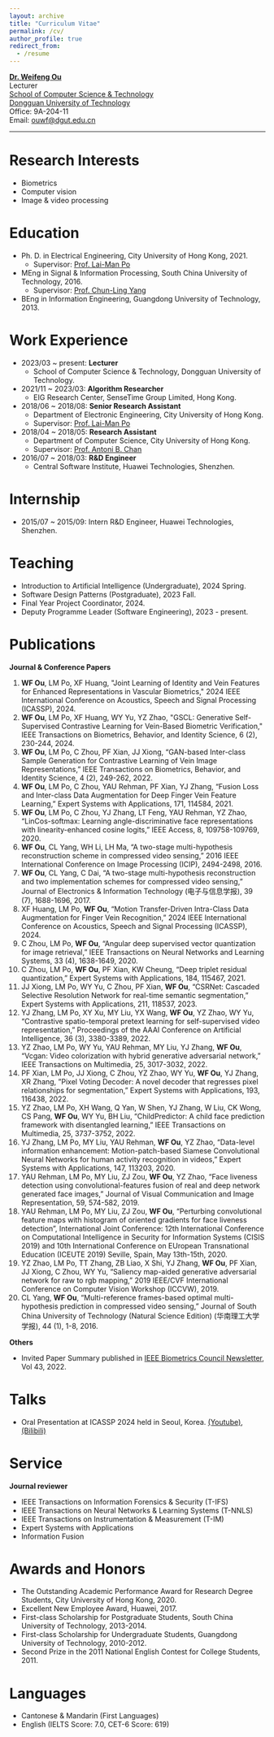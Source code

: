 ```yaml
---
layout: archive
title: "Curriculum Vitae"
permalink: /cv/
author_profile: true
redirect_from:
  - /resume
---
```


[**Dr. Weifeng Ou**](https://ouwf.github.io/)  
Lecturer  
[School of Computer Science & Technology](https://cs.dgut.edu.cn/index.htm)  
[Dongguan University of Technology](https://www.dgut.edu.cn/)  
Office: 9A-204-11  
Email: ouwf@dgut.edu.cn

***
# Research Interests
* Biometrics
* Computer vision
* Image & video processing

# Education
* Ph. D. in Electrical Engineering, City University of Hong Kong, 2021.
  * Supervisor: [Prof. Lai-Man Po](https://www.ee.cityu.edu.hk/~lmpo/index.html)
* MEng in Signal & Information Processing, South China University of Technology, 2016.
  * Supervisor: [Prof. Chun-Ling Yang](https://yanzhao.scut.edu.cn/open/ExpertInfo.aspx?zjbh=MHiFQelKANF-i3aswDtA4g==)
* BEng in Information Engineering, Guangdong University of Technology, 2013.

# Work Experience
* 2023/03 ~ present: **Lecturer**
  * School of Computer Science & Technology, Dongguan University of Technology.
* 2021/11 ~ 2023/03: **Algorithm Researcher**
  * EIG Research Center, SenseTime Group Limited, Hong Kong.
* 2018/06 ~ 2018/08: **Senior Research Assistant**
  * Department of Electronic Engineering, City University of Hong Kong.
  * Supervisor:  [Prof. Lai-Man Po](https://www.ee.cityu.edu.hk/~lmpo/index.html)
* 2018/04 ~ 2018/05: **Research Assistant**
  * Department of Computer Science, City University of Hong Kong.
  * Supervisor:  [Prof. Antoni B. Chan](https://www.cs.cityu.edu.hk/~abchan/)
* 2016/07 ~ 2018/03: **R&D Engineer**
  * Central Software Institute, Huawei Technologies, Shenzhen.

# Internship
* 2015/07 ~ 2015/09: Intern R&D Engineer, Huawei Technologies, Shenzhen.

# Teaching
* Introduction to Artificial Intelligence (Undergraduate), 2024 Spring.
* Software Design Patterns (Postgraduate), 2023 Fall.
* Final Year Project Coordinator, 2024.
* Deputy Programme Leader (Software Engineering), 2023 - present.

# Publications
**Journal & Conference Papers**  
1. **WF Ou**, LM Po, XF Huang, "Joint Learning of Identity and Vein Features for Enhanced Representations in Vascular Biometrics," 2024 IEEE International Conference on Acoustics, Speech and Signal Processing (ICASSP), 2024.
2. **WF Ou**, LM Po, XF Huang, WY Yu, YZ Zhao, "GSCL: Generative Self-Supervised Contrastive Learning for Vein-Based Biometric Verification," IEEE Transactions on Biometrics, Behavior, and Identity Science, 6 (2), 230-244, 2024.
3. **WF Ou**, LM Po, C Zhou, PF Xian, JJ Xiong, “GAN-based Inter-class Sample Generation for Contrastive Learning of Vein Image Representations,” IEEE Transactions on Biometrics, Behavior, and Identity Science, 4 (2), 249-262, 2022.
4. **WF Ou**, LM Po, C Zhou, YAU Rehman, PF Xian, YJ Zhang, “Fusion Loss and Inter-class Data Augmentation for Deep Finger Vein Feature Learning,” Expert Systems with Applications, 171, 114584, 2021.
5. **WF Ou**, LM Po, C Zhou, YJ Zhang, LT Feng, YAU Rehman, YZ Zhao, “LinCos-softmax: Learning angle-discriminative face representations with linearity-enhanced cosine logits,” IEEE Access, 8, 109758-109769, 2020.
6. **WF Ou**, CL Yang, WH Li, LH Ma, “A two-stage multi-hypothesis reconstruction scheme in compressed video sensing,” 2016 IEEE International Conference on Image Processing (ICIP), 2494-2498, 2016.
7. **WF Ou**, CL Yang, C Dai, “A two-stage multi-hypothesis reconstruction and two implementation schemes for compressed video sensing,” Journal of Electronics & Information Technology (电子与信息学报), 39 (7), 1688-1696, 2017.
8. XF Huang, LM Po, **WF Ou**, “Motion Transfer-Driven Intra-Class Data Augmentation for Finger Vein Recognition,” 2024 IEEE International Conference on Acoustics, Speech and Signal Processing (ICASSP), 2024.
9. C Zhou, LM Po, **WF Ou**, “Angular deep supervised vector quantization for image retrieval,” IEEE Transactions on Neural Networks and Learning Systems, 33 (4), 1638-1649, 2020.
10. C Zhou, LM Po, **WF Ou**, PF Xian, KW Cheung, “Deep triplet residual quantization,” Expert Systems with Applications, 184, 115467, 2021.
11. JJ Xiong, LM Po, WY Yu, C Zhou, PF Xian, **WF Ou**, “CSRNet: Cascaded Selective Resolution Network for real-time semantic segmentation,” Expert Systems with Applications, 211, 118537, 2023.
12. YJ Zhang, LM Po, XY Xu, MY Liu, YX Wang, **WF Ou**, YZ Zhao, WY Yu, “Contrastive spatio-temporal pretext learning for self-supervised video representation,” Proceedings of the AAAI Conference on Artificial Intelligence, 36 (3), 3380-3389, 2022.
13. YZ Zhao, LM Po, WY Yu, YAU Rehman, MY Liu, YJ Zhang, **WF Ou**, “Vcgan: Video colorization with hybrid generative adversarial network,” IEEE Transactions on Multimedia, 25, 3017-3032, 2022.
14. PF Xian, LM Po, JJ Xiong, C Zhou, YZ Zhao, WY Yu, **WF Ou**, YJ Zhang, XR Zhang, ”Pixel Voting Decoder: A novel decoder that regresses pixel relationships for segmentation,” Expert Systems with Applications, 193, 116438, 2022.
15. YZ Zhao, LM Po, XH Wang, Q Yan, W Shen, YJ Zhang, W Liu, CK Wong, CS Pang, **WF Ou**, WY Yu, BH Liu, “ChildPredictor: A child face prediction framework with disentangled learning,” IEEE Transactions on Multimedia, 25, 3737-3752, 2022.
16. YJ Zhang, LM Po, MY Liu, YAU Rehman, **WF Ou**, YZ Zhao, “Data-level information enhancement: Motion-patch-based Siamese Convolutional Neural Networks for human activity recognition in videos,” Expert Systems with Applications, 147, 113203, 2020.
17. YAU Rehman, LM Po, MY Liu, ZJ Zou, **WF Ou**, YZ Zhao, “Face liveness detection using convolutional-features fusion of real and deep network generated face images,” Journal of Visual Communication and Image Representation, 59, 574-582, 2019.
18. YAU Rehman, LM Po, MY Liu, ZJ Zou, **WF Ou**, “Perturbing convolutional feature maps with histogram of oriented gradients for face liveness detection”, International Joint Conference: 12th International Conference on Computational Intelligence in Security for Information Systems (CISIS 2019) and 10th International Conference on EUropean Transnational Education (ICEUTE 2019) Seville, Spain, May 13th-15th, 2020.
19. YZ Zhao, LM Po, TT Zhang, ZB Liao, X Shi, YJ Zhang, **WF Ou**, PF Xian, JJ Xiong, C Zhou, WY Yu, “Saliency map-aided generative adversarial network for raw to rgb mapping,” 2019 IEEE/CVF International Conference on Computer Vision Workshop (ICCVW), 2019.
20. CL Yang, **WF Ou**, “Multi-reference frames-based optimal multi-hypothesis prediction in compressed video sensing,” Journal of South China University of Technology (Natural Science Edition) (华南理工大学学报), 44 (1), 1-8, 2016.

**Others**
* Invited Paper Summary published in [IEEE Biometrics Council Newsletter](https://ieee-biometrics.org/publications/newsletter/), Vol 43, 2022.

# Talks
* Oral Presentation at ICASSP 2024 held in Seoul, Korea. [(Youtube)](https://youtu.be/Dlx5-vZDs7M), [(Bilibili)](https://www.bilibili.com/video/BV1tZ421n7pr/?share_source=copy_web&vd_source=c6aa2f1ae9ba773028f00e4b419716d5)

# Service
**Journal reviewer**
* IEEE Transactions on Information Forensics & Security (T-IFS)
* IEEE Transactions on Neural Networks & Learning Systems (T-NNLS)
* IEEE Transactions on Instrumentation & Measurement (T-IM)
* Expert Systems with Applications
* Information Fusion

# Awards and Honors
* The Outstanding Academic Performance Award for Research Degree Students, City University of Hong Kong, 2020.
* Excellent New Employee Award, Huawei, 2017.
* First-class Scholarship for Postgraduate Students, South China University of Technology, 2013-2014.
* First-class Scholarship for Undergraduate Students, Guangdong University of Technology, 2010-2012.
* Second Prize in the 2011 National English Contest for College Students, 2011.

# Languages
* Cantonese & Mandarin (First Languages)
* English (IELTS Score: 7.0, CET-6 Score: 619)
